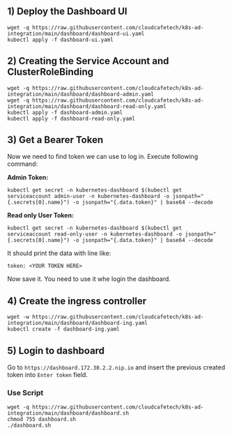## 1) Deploy the Dashboard UI

```
wget -q https://raw.githubusercontent.com/cloudcafetech/k8s-ad-integration/main/dashboard/dashboard-ui.yaml
kubectl apply -f dashboard-ui.yaml
```

## 2) Creating the Service Account and ClusterRoleBinding

```
wget -q https://raw.githubusercontent.com/cloudcafetech/k8s-ad-integration/main/dashboard/dashboard-admin.yaml
wget -q https://raw.githubusercontent.com/cloudcafetech/k8s-ad-integration/main/dashboard/dashboard-read-only.yaml
kubectl apply -f dashboard-admin.yaml
kubectl apply -f dashboard-read-only.yaml
```

## 3) Get a Bearer Token

Now we need to find token we can use to log in. Execute following command:

**Admin Token:**

```kubectl get secret -n kubernetes-dashboard $(kubectl get serviceaccount admin-user -n kubernetes-dashboard -o jsonpath="{.secrets[0].name}") -o jsonpath="{.data.token}" | base64 --decode```

**Read only User Token:**

```kubectl get secret -n kubernetes-dashboard $(kubectl get serviceaccount read-only-user -n kubernetes-dashboard -o jsonpath="{.secrets[0].name}") -o jsonpath="{.data.token}" | base64 --decode```

It should print the data with line like:

```
token: <YOUR TOKEN HERE>
```

Now save it. You need to use it whe login the dashboard.


## 4) Create the ingress controller

```
wget -w https://raw.githubusercontent.com/cloudcafetech/k8s-ad-integration/main/dashboard/dashboard-ing.yaml
kubectl create -f dashboard-ing.yaml
```

## 5) Login to dashboard

Go to `https://dashboard.172.30.2.2.nip.io` and insert the previous created token into `Enter token` field.

### Use Script

```
wget -q https://raw.githubusercontent.com/cloudcafetech/k8s-ad-integration/main/dashboard/dashboard.sh
chmod 755 dashboard.sh
./dashboard.sh
```


